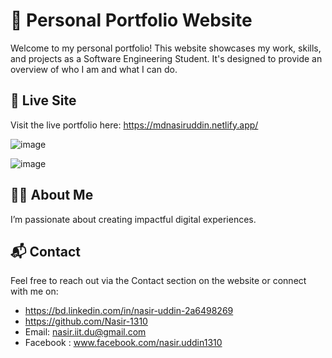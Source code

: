 # 💼 Personal Portfolio Website

Welcome to my personal portfolio! This website showcases my work, skills, and projects as a Software Engineering Student. It's designed to provide an overview of who I am and what I can do.

## 🔗 Live Site

Visit the live portfolio here: https://mdnasiruddin.netlify.app/

![image](https://github.com/user-attachments/assets/41dc6224-1aac-47ef-8522-906e265e1ff0)

![image](https://github.com/user-attachments/assets/5a6a337e-4910-4fda-89d0-072595fd12a5)


## 🙋‍♂️ About Me

I’m passionate about creating impactful digital experiences. 

## 📬 Contact

Feel free to reach out via the Contact section on the website or connect with me on:

- https://bd.linkedin.com/in/nasir-uddin-2a6498269
- https://github.com/Nasir-1310
- Email: nasir.iit.du@gmail.com
- Facebook : www.facebook.com/nasir.uddin1310
